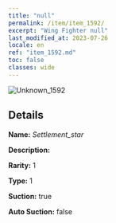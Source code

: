 ```yaml
---
title: "null"
permalink: /item/item_1592/
excerpt: "Wing Fighter null"
last_modified_at: 2023-07-26
locale: en
ref: "item_1592.md"
toc: false
classes: wide
---
```



 ![Unknown_1592](/images/item/Settlement_star_p.png)



## Details

 **Name:** *Settlement_star* 

 **Description:** 

 **Rarity:** 1 

 **Type:** 1 

 **Suction:** true 

 **Auto Suction:** false 


